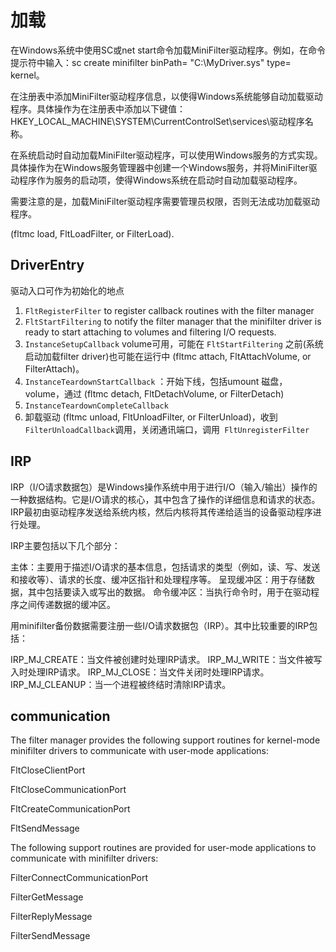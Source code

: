 # 加载

在Windows系统中使用SC或net start命令加载MiniFilter驱动程序。例如，在命令提示符中输入：sc create minifilter binPath= "C:\MyDriver.sys" type= kernel。

在注册表中添加MiniFilter驱动程序信息，以使得Windows系统能够自动加载驱动程序。具体操作为在注册表中添加以下键值：HKEY_LOCAL_MACHINE\SYSTEM\CurrentControlSet\services\驱动程序名称。

在系统启动时自动加载MiniFilter驱动程序，可以使用Windows服务的方式实现。具体操作为在Windows服务管理器中创建一个Windows服务，并将MiniFilter驱动程序作为服务的启动项，使得Windows系统在启动时自动加载驱动程序。

需要注意的是，加载MiniFilter驱动程序需要管理员权限，否则无法成功加载驱动程序。

(fltmc load, FltLoadFilter, or FilterLoad).

##  DriverEntry
驱动入口可作为初始化的地点

1. `FltRegisterFilter` to register callback routines with the filter manager
2. `FltStartFiltering` to notify the filter manager that the minifilter driver is ready to start attaching to volumes and filtering I/O requests.
3. `InstanceSetupCallback` volume可用，可能在  `FltStartFiltering` 之前(系统启动加载filter driver)也可能在运行中 (fltmc attach, FltAttachVolume, or FilterAttach)。
4. `InstanceTeardownStartCallback` ：开始下线，包括umount 磁盘，volume，通过 (fltmc detach, FltDetachVolume, or FilterDetach)
5. `InstanceTeardownCompleteCallback`
6. 卸载驱动 (fltmc unload, FltUnloadFilter, or FilterUnload)，收到`FilterUnloadCallback`调用，关闭通讯端口，调用` FltUnregisterFilter`



## IRP

IRP（I/O请求数据包）是Windows操作系统中用于进行I/O（输入/输出）操作的一种数据结构。它是I/O请求的核心，其中包含了操作的详细信息和请求的状态。IRP最初由驱动程序发送给系统内核，然后内核将其传递给适当的设备驱动程序进行处理。

IRP主要包括以下几个部分：

主体：主要用于描述I/O请求的基本信息，包括请求的类型（例如，读、写、发送和接收等）、请求的长度、缓冲区指针和处理程序等。
呈现缓冲区：用于存储数据，其中包括要读入或写出的数据。
命令缓冲区：当执行命令时，用于在驱动程序之间传递数据的缓冲区。


用minifilter备份数据需要注册一些I/O请求数据包（IRP）。其中比较重要的IRP包括：

IRP_MJ_CREATE：当文件被创建时处理IRP请求。
IRP_MJ_WRITE：当文件被写入时处理IRP请求。
IRP_MJ_CLOSE：当文件关闭时处理IRP请求。
IRP_MJ_CLEANUP：当一个进程被终结时清除IRP请求。


## communication

The filter manager provides the following support routines for kernel-mode minifilter drivers to communicate with user-mode applications:

FltCloseClientPort

FltCloseCommunicationPort

FltCreateCommunicationPort

FltSendMessage

The following support routines are provided for user-mode applications to communicate with minifilter drivers:

FilterConnectCommunicationPort

FilterGetMessage

FilterReplyMessage

FilterSendMessage